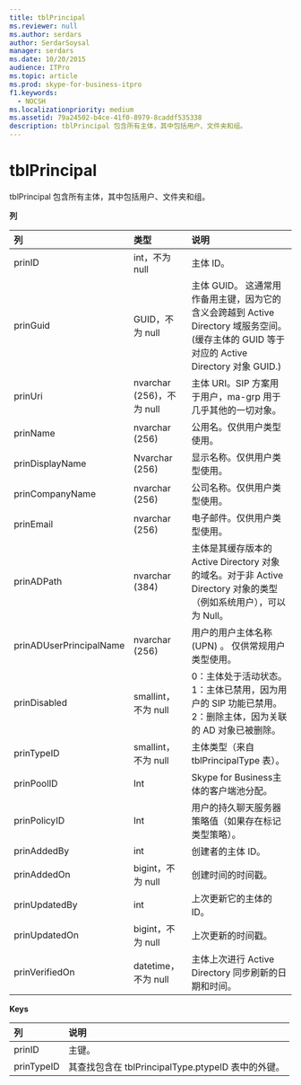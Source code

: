 ```yaml
---
title: tblPrincipal
ms.reviewer: null
ms.author: serdars
author: SerdarSoysal
manager: serdars
ms.date: 10/20/2015
audience: ITPro
ms.topic: article
ms.prod: skype-for-business-itpro
f1.keywords:
  - NOCSH
ms.localizationpriority: medium
ms.assetid: 79a24502-b4ce-41f0-8979-8caddf535338
description: tblPrincipal 包含所有主体，其中包括用户、文件夹和组。
---
```


# <a name="tblprincipal"></a>tblPrincipal
 
tblPrincipal 包含所有主体，其中包括用户、文件夹和组。
  
**列**

|**列**|**类型**|**说明**|
|:-----|:-----|:-----|
|prinID  <br/> |int，不为 null  <br/> |主体 ID。  <br/> |
|prinGuid  <br/> |GUID，不为 null  <br/> |主体 GUID。 这通常用作备用主键，因为它的含义会跨越到 Active Directory 域服务空间。  (缓存主体的 GUID 等于对应的 Active Directory 对象 GUID.)   <br/> |
|prinUri  <br/> |nvarchar (256)，不为 null  <br/> |主体 URI。SIP 方案用于用户，ma-grp 用于几乎其他的一切对象。  <br/> |
|prinName  <br/> |nvarchar (256)  <br/> |公用名。仅供用户类型使用。  <br/> |
|prinDisplayName  <br/> |Nvarchar (256)  <br/> |显示名称。仅供用户类型使用。  <br/> |
|prinCompanyName  <br/> |nvarchar (256)  <br/> |公司名称。仅供用户类型使用。  <br/> |
|prinEmail  <br/> |nvarchar (256)  <br/> |电子邮件。仅供用户类型使用。  <br/> |
|prinADPath  <br/> |nvarchar (384)  <br/> |主体是其缓存版本的 Active Directory 对象的域名。对于非 Active Directory 对象的类型（例如系统用户），可以为 Null。  <br/> |
|prinADUserPrincipalName  <br/> |nvarchar (256)  <br/> |用户的用户主体名称 (UPN) 。 仅供常规用户类型使用。  <br/> |
|prinDisabled  <br/> |smallint，不为 null  <br/> | 0：主体处于活动状态。 <br/>  1：主体已禁用，因为用户的 SIP 功能已禁用。 <br/>  2：删除主体，因为关联的 AD 对象已被删除。 <br/> |
|prinTypeID  <br/> |smallint，不为 null  <br/> |主体类型（来自 tblPrincipalType 表）。  <br/> |
|prinPoolID  <br/> |Int  <br/> |Skype for Business主体的客户端池分配。  <br/> |
|prinPolicyID  <br/> |Int  <br/> |用户的持久聊天服务器策略值（如果存在标记类型策略）。  <br/> |
|prinAddedBy  <br/> |int  <br/> |创建者的主体 ID。  <br/> |
|prinAddedOn  <br/> |bigint，不为 null  <br/> |创建时间的时间戳。  <br/> |
|prinUpdatedBy  <br/> |int  <br/> |上次更新它的主体的 ID。  <br/> |
|prinUpdatedOn  <br/> |bigint，不为 null  <br/> |上次更新的时间戳。  <br/> |
|prinVerifiedOn  <br/> |datetime，不为 null  <br/> |主体上次进行 Active Directory 同步刷新的日期和时间。  <br/> |
   
**Keys**

|**列**|**说明**|
|:-----|:-----|
|prinID  <br/> |主键。  <br/> |
|prinTypeID  <br/> |其查找包含在 tblPrincipalType.ptypeID 表中的外键。  <br/> |
   

